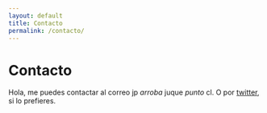 ```yaml
---
layout: default
title: Contacto 
permalink: /contacto/
---
```


<h1 class="page-header">Contacto</h1> 

Hola, me puedes contactar al correo jp _arroba_ juque _punto_ cl. O por [twitter][1], si lo prefieres.

[1]: http://twitter.com/juque "My Twitter"
